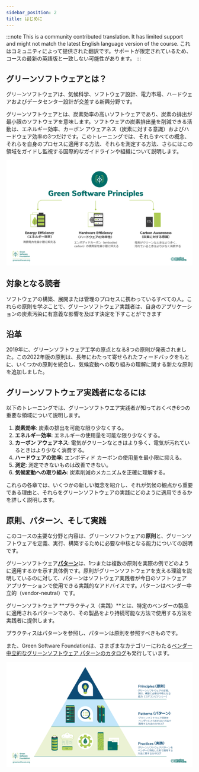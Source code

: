 ```yaml
---
sidebar_position: 2
title: はじめに
---
```


:::note
This is a community contributed translation. It has limited support and might not match the latest English language version of the course.
これはコミュニティによって提供された翻訳です。サポートが限定されているため、コースの最新の英語版と一致しない可能性があります。
:::

## グリーンソフトウェアとは？

グリーンソフトウェアは、気候科学、ソフトウェア設計、電力市場、ハードウェアおよびデータセンター設計が交差する新興分野です。

グリーンソフトウェアとは、炭素効率の高いソフトウェアであり、炭素の排出が最小限のソフトウェアを意味します。ソフトウェアの炭素排出量を削減できる活動は、エネルギー効率、カーボン アウェアネス（炭素に対する意識）およびハードウェア効率の3つだけです。このトレーニングでは、それらすべての概念、それらを自身のプロセスに適用する方法、それらを測定する方法、さらにはこの領域をガイドし監視する国際的なガイドラインや組織について説明します。

![alt_text](./images/01_carbon_efficiency_J.png "image_tooltip")

## 対象となる読者

ソフトウェアの構築、展開または管理のプロセスに携わっているすべての人。これらの原則を学ぶことで、グリーンソフトウェア実践者は、自身のアプリケーションの炭素汚染に有意義な影響を及ぼす決定を下すことができます

## 沿革

2019年に、グリーンソフトウェア工学の原点となる8つの原則が発表されました。この2022年版の原則は、長年にわたって寄せられたフィードバックをもとに、いくつかの原則を統合し、気候変動への取り組みの理解に関する新たな原則を追加しました。

## グリーンソフトウェア実践者になるには

以下のトレーニングでは、グリーンソフトウエア実践者が知っておくべき6つの重要な領域について説明します。

1. **炭素効率**: 炭素の排出を可能な限り少なくする。
2. **エネルギー効率**: エネルギーの使用量を可能な限り少なくする。
3. **カーボン アウェアネス**: 電気がクリーンなときはより多く、電気が汚れているときはより少なく消費する。
4. **ハードウェアの効率**: エンボディド カーボンの使用量を最小限に抑える。
5. **測定**: 測定できないものは改善できない。
6. **気候変動への取り組み**: 炭素削減のメカニズムを正確に理解する。

これらの各章では、いくつかの新しい概念を紹介し、それが気候の観点から重要である理由と、それらをグリーンソフトウェアの実践にどのように適用できるかを詳しく説明します。

## 原則、パターン、そして実践

このコースの主要な分野と内容は、グリーンソフトウェアの**原則**と、グリーンソフトウェアを定義、実行、構築するために必要な中核となる能力についての説明です。

グリーンソフトウェア[**パターン**](https://patterns.greensoftware.foundation/)は、1つまたは複数の原則を実際の例でどのように適用するかを示す具体例です。原則がグリーンソフトウェアを支える理論を説明しているのに対して、パターンはソフトウェア実践者が今日のソフトウェア アプリケーションで使用できる実践的なアドバイスです。パターンはベンダー中立的（vendor-neutral）です。

グリーンソフトウェア **プラクティス（実践）**とは、特定のベンダーの製品に適用されるパターンであり、その製品をより持続可能な方法で使用する方法を実践者に提供します。

プラクティスはパターンを参照し、パターンは原則を参照すべきものです。

また、Green Software Foundationは、さまざまなカテゴリーにわたる[ベンダー中立的なグリーンソフトウェア パターンのカタログ](https://patterns.greensoftware.foundation/)も発行しています。
 
![Green Software Principles, Patterns, and Practices](./images/GSF_Principles_Patterns_Practices_v2_J.png "Green Software Principles, Patterns, and Practices")
